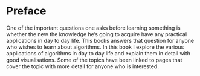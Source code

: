 # Preface

One of the important questions one asks before learning something is whether the new the knowledge he’s going to acquire have any practical applications in day to day life. This books answers that question for anyone who wishes to learn about algorithms. In this book I explore the various applications of algorithms in day to day life and explain them in detail with good visualisations. Some of the topics have been linked to pages that cover the topic with more detail for anyone who is interested. 